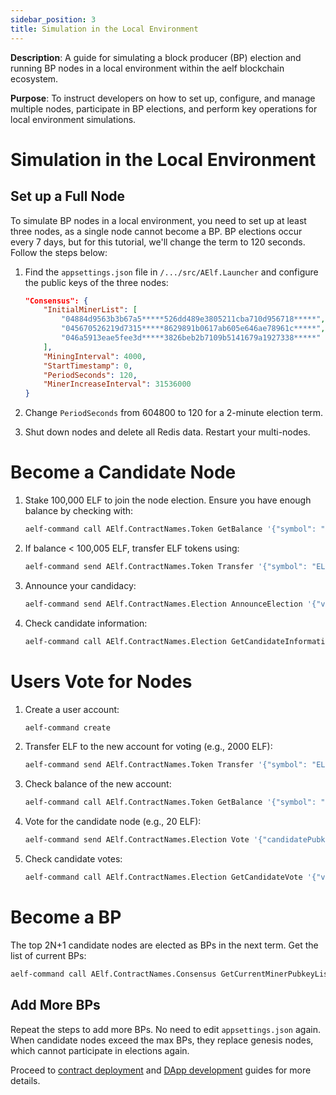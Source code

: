 ```yaml
---
sidebar_position: 3
title: Simulation in the Local Environment
---
```


**Description**: A guide for simulating a block producer (BP) election and running BP nodes in a local environment within the aelf blockchain ecosystem.

**Purpose**: To instruct developers on how to set up, configure, and manage multiple nodes, participate in BP elections, and perform key operations for local environment simulations.

# Simulation in the Local Environment

## Set up a Full Node

To simulate BP nodes in a local environment, you need to set up at least three nodes, as a single node cannot become a BP. BP elections occur every 7 days, but for this tutorial, we'll change the term to 120 seconds. Follow the steps below:

1. Find the `appsettings.json` file in `/.../src/AElf.Launcher` and configure the public keys of the three nodes:

    ```json title="appsettings.json"
    "Consensus": {
        "InitialMinerList": [
            "04884d9563b3b67a5*****526dd489e3805211cba710d956718*****",
            "045670526219d7315*****8629891b0617ab605e646ae78961c*****",
            "046a5913eae5fee3d*****3826beb2b7109b5141679a1927338*****"
        ],
        "MiningInterval": 4000,
        "StartTimestamp": 0,
        "PeriodSeconds": 120,
        "MinerIncreaseInterval": 31536000
    }
    ```

2. Change `PeriodSeconds` from 604800 to 120 for a 2-minute election term.
3. Shut down nodes and delete all Redis data. Restart your multi-nodes.

# Become a Candidate Node

1. Stake 100,000 ELF to join the node election. Ensure you have enough balance by checking with:

    ```sh title="Terminal"
    aelf-command call AElf.ContractNames.Token GetBalance '{"symbol": "ELF", "owner": "YOUR_ADDRESS"}'
    ```

2. If balance < 100,005 ELF, transfer ELF tokens using:

    ```sh title="Terminal"
    aelf-command send AElf.ContractNames.Token Transfer '{"symbol": "ELF", "to": "YOUR_ADDRESS", "amount": "10000000000000"}'
    ```

3. Announce your candidacy:

    ```sh title="Terminal"
    aelf-command send AElf.ContractNames.Election AnnounceElection '{"value": "YOUR_ADDRESS"}' -a YOUR_ADDRESS
    ```

4. Check candidate information:

    ```sh title="Terminal"
    aelf-command call AElf.ContractNames.Election GetCandidateInformation '{"value":"YOUR_PUBLIC_KEY"}'
    ```

# Users Vote for Nodes

1. Create a user account:

    ```sh title="Terminal"
    aelf-command create
    ```

2. Transfer ELF to the new account for voting (e.g., 2000 ELF):

    ```sh title="Terminal"
    aelf-command send AElf.ContractNames.Token Transfer '{"symbol": "ELF", "to": "USER_ADDRESS", "amount": "200000000000"}'
    ```

3. Check balance of the new account:

    ```sh title="Terminal"
    aelf-command call AElf.ContractNames.Token GetBalance '{"symbol": "ELF", "owner": "USER_ADDRESS"}'
    ```

4. Vote for the candidate node (e.g., 20 ELF):

    ```sh title="Terminal"
    aelf-command send AElf.ContractNames.Election Vote '{"candidatePubkey":"CANDIDATE_PUBLIC_KEY","amount":2000000000,"endTimestamp":{"seconds":1600271999,"nanos":999000}}' -a USER_ADDRESS
    ```

5. Check candidate votes:

    ```sh title="Terminal"
    aelf-command call AElf.ContractNames.Election GetCandidateVote '{"value":"CANDIDATE_PUBLIC_KEY"}'
    ```

# Become a BP

The top 2N+1 candidate nodes are elected as BPs in the next term. Get the list of current BPs:

```sh title="Terminal"
aelf-command call AElf.ContractNames.Consensus GetCurrentMinerPubkeyList '{}'
```

## Add More BPs
Repeat the steps to add more BPs. No need to edit `appsettings.json` again. When candidate nodes exceed the max BPs, they replace genesis nodes, which cannot participate in elections again.

Proceed to [contract deployment](/tools/smart-contract-templates/deploying-contracts-without-bp-approval/) and [DApp development](/quick-start/developers/) guides for more details.